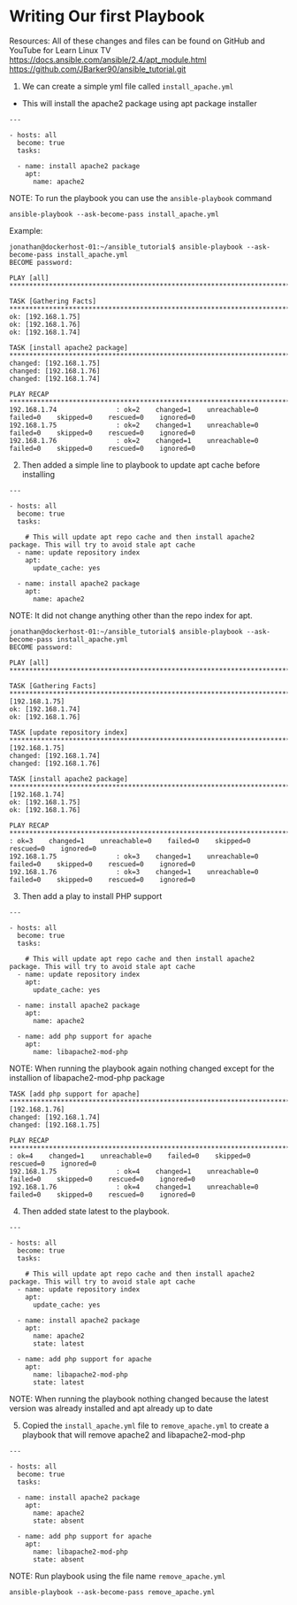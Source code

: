 # Writing Our first Playbook

Resources: All of these changes and files can be found on GitHub and YouTube for Learn Linux TV
https://docs.ansible.com/ansible/2.4/apt_module.html
https://github.com/JBarker90/ansible_tutorial.git

1. We can create a simple yml file called `install_apache.yml` 

- This will install the apache2 package using apt package installer

```
---

- hosts: all
  become: true
  tasks:

  - name: install apache2 package
    apt:
      name: apache2
```

NOTE: To run the playbook you can use the `ansible-playbook` command

```
ansible-playbook --ask-become-pass install_apache.yml
```

Example:

```
jonathan@dockerhost-01:~/ansible_tutorial$ ansible-playbook --ask-become-pass install_apache.yml                      
BECOME password:                                                                                                      
                                                                                                                      
PLAY [all] ***********************************************************************************************************
                                                                                                                      
TASK [Gathering Facts] ***********************************************************************************************
ok: [192.168.1.75]                                                                                                    
ok: [192.168.1.76]                                                                                                    
ok: [192.168.1.74]                                                                                                    
                                                                                                                      
TASK [install apache2 package] ***************************************************************************************
changed: [192.168.1.75]                                                                                               
changed: [192.168.1.76]                                                                                               
changed: [192.168.1.74]                                                                                               
                                                                                                                      
PLAY RECAP ***********************************************************************************************************
192.168.1.74               : ok=2    changed=1    unreachable=0    failed=0    skipped=0    rescued=0    ignored=0    
192.168.1.75               : ok=2    changed=1    unreachable=0    failed=0    skipped=0    rescued=0    ignored=0    
192.168.1.76               : ok=2    changed=1    unreachable=0    failed=0    skipped=0    rescued=0    ignored=0                                                      
```


2. Then added a simple line to playbook to update apt cache before installing

```
---

- hosts: all
  become: true
  tasks:

    # This will update apt repo cache and then install apache2 package. This will try to avoid stale apt cache
  - name: update repository index
    apt:
      update_cache: yes

  - name: install apache2 package
    apt:
      name: apache2
```

NOTE: It did not change anything other than the repo index for apt. 

```
jonathan@dockerhost-01:~/ansible_tutorial$ ansible-playbook --ask-become-pass install_apache.yml
BECOME password:

PLAY [all] ***********************************************************************************************************

TASK [Gathering Facts] ***********************************************************************************************ok: [192.168.1.75]
ok: [192.168.1.74]
ok: [192.168.1.76]

TASK [update repository index] ***************************************************************************************changed: [192.168.1.75]
changed: [192.168.1.74]
changed: [192.168.1.76]

TASK [install apache2 package] ***************************************************************************************ok: [192.168.1.74]
ok: [192.168.1.75]
ok: [192.168.1.76]

PLAY RECAP ***********************************************************************************************************192.168.1.74               : ok=3    changed=1    unreachable=0    failed=0    skipped=0    rescued=0    ignored=0
192.168.1.75               : ok=3    changed=1    unreachable=0    failed=0    skipped=0    rescued=0    ignored=0
192.168.1.76               : ok=3    changed=1    unreachable=0    failed=0    skipped=0    rescued=0    ignored=0
```

3. Then add a play to install PHP support

```
---

- hosts: all
  become: true
  tasks:

    # This will update apt repo cache and then install apache2 package. This will try to avoid stale apt cache
  - name: update repository index
    apt:
      update_cache: yes

  - name: install apache2 package
    apt:
      name: apache2

  - name: add php support for apache
    apt:
      name: libapache2-mod-php
```

NOTE: When running the playbook again nothing changed except for the installion of libapache2-mod-php package

```
TASK [add php support for apache] ************************************************************************************changed: [192.168.1.76]
changed: [192.168.1.74]
changed: [192.168.1.75]

PLAY RECAP ***********************************************************************************************************192.168.1.74               : ok=4    changed=1    unreachable=0    failed=0    skipped=0    rescued=0    ignored=0
192.168.1.75               : ok=4    changed=1    unreachable=0    failed=0    skipped=0    rescued=0    ignored=0
192.168.1.76               : ok=4    changed=1    unreachable=0    failed=0    skipped=0    rescued=0    ignored=0
```


4. Then added state latest to the playbook.

```
---

- hosts: all
  become: true
  tasks:

    # This will update apt repo cache and then install apache2 package. This will try to avoid stale apt cache
  - name: update repository index
    apt:
      update_cache: yes

  - name: install apache2 package
    apt:
      name: apache2
      state: latest

  - name: add php support for apache
    apt:
      name: libapache2-mod-php
      state: latest
```

NOTE: When running the playbook nothing changed because the latest version was already installed and apt already up to date

5. Copied the `install_apache.yml` file to `remove_apache.yml` to create a playbook that will remove apache2 and libapache2-mod-php

```
---

- hosts: all
  become: true
  tasks:

  - name: install apache2 package
    apt:
      name: apache2
      state: absent

  - name: add php support for apache
    apt:
      name: libapache2-mod-php
      state: absent
```

NOTE: Run playbook using the file name `remove_apache.yml`

```
ansible-playbook --ask-become-pass remove_apache.yml
```